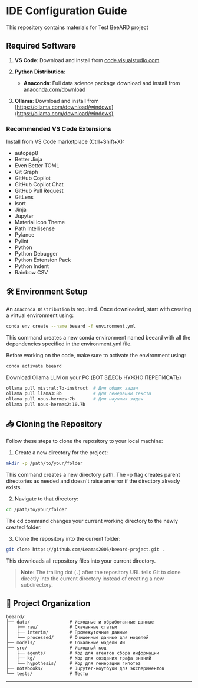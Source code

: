# IDE Configuration Guide

This repository contains materials for Test BeeARD project  

## Required Software
1. **VS Code**: Download and install from [code.visualstudio.com](https://code.visualstudio.com/)
  
3. **Python Distribution**:
   - **Anaconda**: Full data science package download and install from [anaconda.com/download](https://www.anaconda.com/download)
    
4. **Ollama**: Download and install from [https://ollama.com/download/windows](https://ollama.com/download/windows)

### Recommended VS Code Extensions
Install from VS Code marketplace (Ctrl+Shift+X):

- autopep8
- Better Jinja
- Even Better TOML
- Git Graph
- GitHub Copilot
- GitHub Copilot Chat
- GitHub Pull Request
- GitLens
- isort
- Jinja
- Jupyter
- Material Icon Theme
- Path Intellisense
- Pylance
- Pylint
- Python
- Python Debugger
- Python Extension Pack
- Python Indent
- Rainbow CSV

## 🛠️ Environment Setup 
An `Anaconda Distribution` is required. Once downloaded, start with creating a virtual environment using:

```Bash
conda env create --name beeard -f environment.yml
```
This command creates a new conda environment named beeard with all the dependencies specified in the environment.yml file.

Before working on the code, make sure to activate the environment using:

```Bash
conda activate beeard
```

Download Ollama LLM on your PC (ВОТ ЗДЕСЬ НУЖНО ПЕРЕПИСАТЬ)
```Bash
ollama pull mistral:7b-instruct  # Для общих задач
ollama pull llama3:8b            # Для генерации текста
ollama pull nous-hermes:7b       # Для научных задач
ollama pull nous-hermes2:10.7b
```

## 📥 Cloning the Repository 

Follow these steps to clone the repository to your local machine:

1. Create a new directory for the project:
```bash
mkdir -p /path/to/your/folder
```
This command creates a new directory path. The -p flag creates parent directories as needed and doesn't raise an error if the directory already exists.

2. Navigate to that directory:
```bash
cd /path/to/your/folder
```
The cd command changes your current working directory to the newly created folder.

3. Clone the repository into the current folder:
```bash
git clone https://github.com/Leamas2006/beeard-project.git .
```
This downloads all repository files into your current directory.
> **Note:** The trailing dot (`.`) after the repository URL tells Git to clone directly into the current directory instead of creating a new subdirectory.


## 📂 Project Organization

```
beeard/
├── data/               # Исходные и обработанные данные
│   ├── raw/            # Скачанные статьи
│   ├── interim/        # Промежуточные данные
│   └── processed/      # Очищенные данные для моделей
├── models/             # Локальные модели ИИ
├── src/                # Исходный код
│   ├── agents/         # Код для агентов сбора информации
│   ├── kg/             # Код для создания графа знаний
│   └── hypothesis/     # Код для генерации гипотез
├── notebooks/          # Jupyter-ноутбуки для экспериментов
└── tests/              # Тесты
```
--------

